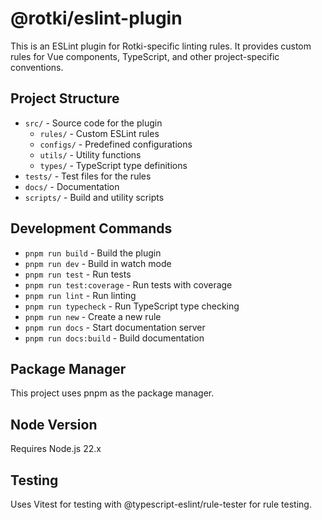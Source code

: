# @rotki/eslint-plugin

This is an ESLint plugin for Rotki-specific linting rules. It provides custom rules for Vue components, TypeScript, and other project-specific conventions.

## Project Structure

- `src/` - Source code for the plugin
  - `rules/` - Custom ESLint rules
  - `configs/` - Predefined configurations
  - `utils/` - Utility functions
  - `types/` - TypeScript type definitions
- `tests/` - Test files for the rules
- `docs/` - Documentation
- `scripts/` - Build and utility scripts

## Development Commands

- `pnpm run build` - Build the plugin
- `pnpm run dev` - Build in watch mode
- `pnpm run test` - Run tests
- `pnpm run test:coverage` - Run tests with coverage
- `pnpm run lint` - Run linting
- `pnpm run typecheck` - Run TypeScript type checking
- `pnpm run new` - Create a new rule
- `pnpm run docs` - Start documentation server
- `pnpm run docs:build` - Build documentation

## Package Manager

This project uses pnpm as the package manager.

## Node Version

Requires Node.js 22.x

## Testing

Uses Vitest for testing with @typescript-eslint/rule-tester for rule testing.
